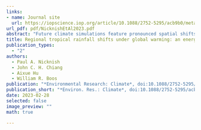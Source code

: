 ```yaml
---
links:
- name: Journal site
  url: https://iopscience.iop.org/article/10.1088/2752-5295/acb9b0/meta
url_pdf: pdf/NicknishEtAl2023.pdf
abstract: "Future climate simulations feature pronounced spatial shifts in the structure of tropical rainfall. We apply a novel atmospheric energy flux analysis to diagnose late 21st century tropical rainfall shifts in a large ensemble of simulations of 21st century climate. The method reconstructs 2D spatial changes in rainfall based on horizontal shifts in the lines of zero meridional and zonal divergent energy flux, called the energy flux equator (EFE) and energy flux prime meridian (EFPM), respectively. Two main sources of future atmospheric energy flux changes, and hence rainfall shifts, are identified by the analysis: the high-latitude North Atlantic due to a weakened Atlantic Meridional Overturning Circulation that shifts tropical rainfall southwards over the greater Tropical Atlantic sector and eastern Pacific; and the eastern tropical Pacific due to a permanent El-Nino-like response that produces zonal shifts over the Maritime Continent and South America. To first order, the shifts in the EFE and EFPM mirror gross distributional changes in tropical precipitation, with a southward shift in rainfall over the tropical Atlantic, West Africa, and eastern tropical Pacific and an eastward shift over the Maritime Continent and western Pacific. When used to reconstruct future rainfall shifts in the tropical Atlantic and Sahel, the method reasonably represents the simulated meridional structure of rainfall shifts but does not do so for the zonal structures."
title: Regional tropical rainfall shifts under global warming: an energetic perspective
publication_types:
  - "2"
authors:
  - Paul A. Nicknish
  - John C. H. Chiang
  - Aixue Hu
  - William R. Boos
publication: "*Environmental Research: Climate*, doi:10.1088/2752-5295/acb9b0"
publication_short: "*Environ. Res.: Climate*, doi:10.1088/2752-5295/acb9b0"
date: 2023-02-28
selected: false
image_preview: ""
math: true

---
```

